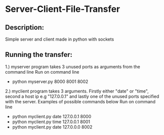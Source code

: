# Server-Client-File-Transfer
Description:
------------------------------------------------------------------------------------------------------------------------
Simple server and client made in python with sockets

Running the transfer:
------------------------------------------------------------------------------------------------------------------------
1.) myserver program takes 3 unused ports as arguments from the command line
Run on command line 
- python myserver.py 8000 8001 8002

2.) myclient program takes 3 arguments. Firstly either "date" or "time", second a host ip e.g "127.0.0.1" and lastly one of the unused ports specified with the server.
Examples of possible commands below
Run on command line
- python myclient.py date 127.0.0.1 8000
- python myclient.py time 127.0.0.1 8001
- python myclient.py date 127.0.0.0 8002
